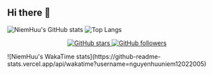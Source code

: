 ## Hi there 👋


![NiemHuu's GitHub stats](https://github-readme-stats.vercel.app/api?username=nguyenhuuniem12022005&show_icons=true&theme=aura)
![Top Langs](https://github-readme-stats.vercel.app/api/top-langs/?username=nguyenhuuniem12022005&theme=aura)
<p align="center">
  <a href="https://github.com/nguyenhuuniem12022005">
    <img src="https://img.shields.io/github/stars/nguyenhuuniem12022005?style=social" alt="GitHub stars">
  </a>
  <a href="https://github.com/nguyenhuuniem12022005">
    <img src="https://img.shields.io/github/followers/nguyenhuuniem12022005?style=social" alt="GitHub followers">
  </a>
</p>
![NiemHuu's WakaTime stats](https://github-readme-stats.vercel.app/api/wakatime?username=nguyenhuuniem12022005)
